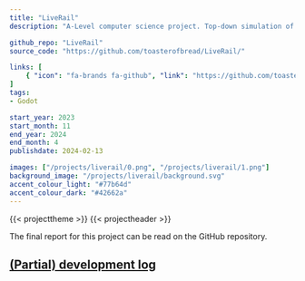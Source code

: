 ```yaml
---
title: "LiveRail"
description: "A-Level computer science project. Top-down simulation of a railway using real-world timetable and map data."

github_repo: "LiveRail"
source_code: "https://github.com/toasterofbread/LiveRail/"

links: [
    { "icon": "fa-brands fa-github", "link": "https://github.com/toasterofbread/LiveRail/", "label": "Repository" }
]
tags:
- Godot

start_year: 2023
start_month: 11
end_year: 2024
end_month: 4
publishdate: 2024-02-13

images: ["/projects/liverail/0.png", "/projects/liverail/1.png"]
background_image: "/projects/liverail/background.svg"
accent_colour_light: "#77b64d"
accent_colour_dark: "#42662a"
---
```


{{< projecttheme >}}
{{< projectheader >}}

The final report for this project can be read on the GitHub repository.

## [(Partial) development log](log)
